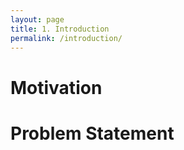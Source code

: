 ```yaml
---
layout: page
title: 1. Introduction
permalink: /introduction/
---
```


# Motivation


# Problem Statement
